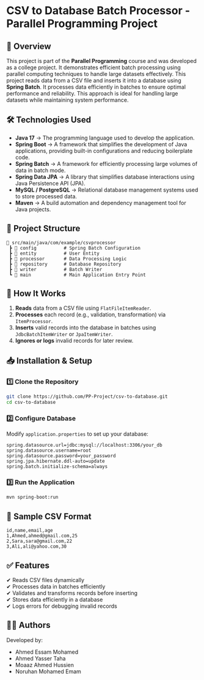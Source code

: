 # CSV to Database Batch Processor - Parallel Programming Project

## 📌 Overview
This project is part of the **Parallel Programming** course and was developed as a college project. It demonstrates efficient batch processing using parallel computing techniques to handle large datasets effectively.
This project reads data from a CSV file and inserts it into a database using **Spring Batch**. It processes data efficiently in batches to ensure optimal performance and reliability. This approach is ideal for handling large datasets while maintaining system performance.

## 🛠️ Technologies Used
- **Java 17** → The programming language used to develop the application.
- **Spring Boot** → A framework that simplifies the development of Java applications, providing built-in configurations and reducing boilerplate code.
- **Spring Batch** → A framework for efficiently processing large volumes of data in batch mode.
- **Spring Data JPA** → A library that simplifies database interactions using Java Persistence API (JPA).
- **MySQL / PostgreSQL** → Relational database management systems used to store processed data.
- **Maven** → A build automation and dependency management tool for Java projects.

## 📂 Project Structure
```
📁 src/main/java/com/example/csvprocessor
 ┣ 📂 config          # Spring Batch Configuration
 ┣ 📂 entity          # User Entity
 ┣ 📂 processor       # Data Processing Logic
 ┣ 📂 repository      # Database Repository
 ┣ 📂 writer          # Batch Writer
 ┗ 📂 main            # Main Application Entry Point
```

## 🚀 How It Works
1. **Reads** data from a CSV file using `FlatFileItemReader`.
2. **Processes** each record (e.g., validation, transformation) via `ItemProcessor`.
3. **Inserts** valid records into the database in batches using `JdbcBatchItemWriter` or `JpaItemWriter`.
4. **Ignores or logs** invalid records for later review.

## 📥 Installation & Setup
### 1️⃣ Clone the Repository
```sh
git clone https://github.com/PP-Project/csv-to-database.git
cd csv-to-database
```

### 2️⃣ Configure Database
Modify `application.properties` to set up your database:
```properties
spring.datasource.url=jdbc:mysql://localhost:3306/your_db
spring.datasource.username=root
spring.datasource.password=your_password
spring.jpa.hibernate.ddl-auto=update
spring.batch.initialize-schema=always
```

### 3️⃣ Run the Application
```sh
mvn spring-boot:run
```

## 📄 Sample CSV Format
```
id,name,email,age
1,Ahmed,ahmed@gmail.com,25
2,Sara,sara@gmail.com,22
3,Ali,ali@yahoo.com,30
```

## ✅ Features
✔ Reads CSV files dynamically <br>
✔ Processes data in batches efficiently <br>
✔ Validates and transforms records before inserting <br>
✔ Stores data efficiently in a database <br>
✔ Logs errors for debugging invalid records


## 👨‍💻 Authors
Developed by:
- Ahmed Essam Mohamed
- Ahmed Yasser Taha
- Moaaz Ahmed Hussien
- Noruhan Mohamed Emam
